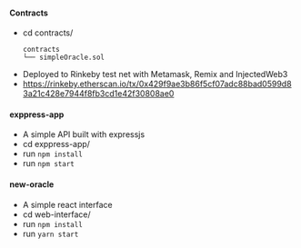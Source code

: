 #### Contracts
- cd contracts/
    ```
    contracts
    └── simpleOracle.sol
    ```
- Deployed to Rinkeby test net with Metamask, Remix and InjectedWeb3
- https://rinkeby.etherscan.io/tx/0x429f9ae3b86f5cf07adc88bad0599d83a21c428e7944f8fb3cd1e42f30808ae0

#### exppress-app
- A simple API built with expressjs
- cd exppress-app/
- run `npm install`
- run `npm start`

#### new-oracle
- A simple react interface
- cd web-interface/
-  run `npm install`
-  run `yarn start`